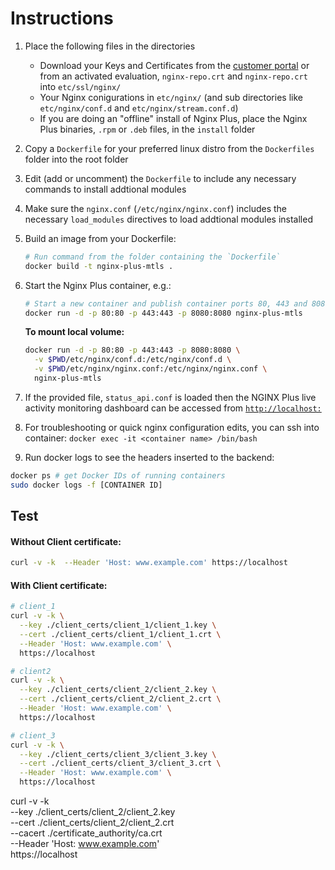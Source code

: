 # Instructions
 1. Place the following files in the directories
    * Download your Keys and Certificates from the [customer portal](https://cs.nginx.com/) or from
    an activated evaluation, `nginx-repo.crt` and `nginx-repo.crt` into `etc/ssl/nginx/`
    * Your Nginx conigurations in `etc/nginx/` (and sub directories like `etc/nginx/conf.d` and `etc/nginx/stream.conf.d`)
    * If you are doing an "offline" install of Nginx Plus, place the Nginx Plus binaries, `.rpm` or `.deb` files, in the `install` folder
 2. Copy a `Dockerfile` for your preferred linux distro from the `Dockerfiles` folder into the root folder
 3. Edit (add or uncomment) the `Dockerfile` to include any necessary commands to install addtional modules
 4. Make sure the `nginx.conf` (`/etc/nginx/nginx.conf`) includes the necessary `load_modules` directives to load addtional modules installed
 5. Build an image from your Dockerfile:
    ```bash
    # Run command from the folder containing the `Dockerfile`
    docker build -t nginx-plus-mtls .
    ```
 6. Start the Nginx Plus container, e.g.:
    ```bash
    # Start a new container and publish container ports 80, 443 and 8080 to the host
    docker run -d -p 80:80 -p 443:443 -p 8080:8080 nginx-plus-mtls
    ```

    **To mount local volume:**

    ```bash
    docker run -d -p 80:80 -p 443:443 -p 8080:8080 \
      -v $PWD/etc/nginx/conf.d:/etc/nginx/conf.d \
      -v $PWD/etc/nginx/nginx.conf:/etc/nginx/nginx.conf \
      nginx-plus-mtls
    ```

 7. If the provided file, `status_api.conf` is loaded then the NGINX Plus live activity monitoring dashboard can be
    accessed from [`http://localhost:`](http://localhost:8080)
 8. For troubleshooting or quick nginx configuration edits, you can ssh into container: `docker exec -it <container name> /bin/bash`

 9. Run docker logs to see the headers inserted to the backend:

   ```bash
   docker ps # get Docker IDs of running containers
   sudo docker logs -f [CONTAINER ID]
   ```
   
## Test

#### Without Client certificate:

```bash
curl -v -k  --Header 'Host: www.example.com' https://localhost
```

#### With Client certificate:


```bash
# client_1
curl -v -k \
  --key ./client_certs/client_1/client_1.key \
  --cert ./client_certs/client_1/client_1.crt \
  --Header 'Host: www.example.com' \
  https://localhost

# client2
curl -v -k \
  --key ./client_certs/client_2/client_2.key \
  --cert ./client_certs/client_2/client_2.crt \
  --Header 'Host: www.example.com' \
  https://localhost

# client_3
curl -v -k \
  --key ./client_certs/client_3/client_3.key \
  --cert ./client_certs/client_3/client_3.crt \
  --Header 'Host: www.example.com' \
  https://localhost
  ```


  curl -v -k \
  --key ./client_certs/client_2/client_2.key \
  --cert ./client_certs/client_2/client_2.crt \
  --cacert ./certificate_authority/ca.crt \
  --Header 'Host: www.example.com' \
  https://localhost
